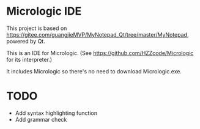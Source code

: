 # Micrologic IDE

This project is based on https://gitee.com/guangjieMVP/MyNotepad_Qt/tree/master/MyNotepad, powered by Qt.

This is an IDE for Micrologic. (See https://github.com/HZZcode/Micrologic for its interpreter.)

It includes Micrologic so there's no need to download Micrologic.exe.

# TODO

* Add syntax highlighting function
* Add grammar check
